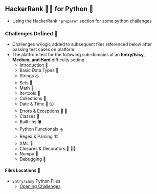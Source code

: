 ## HackerRank 🧑‍💻 for Python 🐍
* Using the HackerRank `"prepare"` section for some python challenges

### **Challenges Defined** 🥇
* Challenges w/logic added to subsequent files referenced below after passing test cases on platform
* The platfrom test for the following sub-domains at an **Entry/Easy, Medium, and Hard** difficulty setting
    - Introduction 🔰
    * Basic Data Types :safety_pin:
    * Strings ♨️
    * Sets 🎾
    * Math 🔢
    * Itertools 🧰
    * Collections :file_folder:
    * Date & Time 📆 🕥
    * Errors & Exceptions 🔴 🚧
    * Classes 🏫
    * Built-Ins 🪣
    * Python Functionals 🛸
    * Regex & Parsing 🏗️
    * XML 🔶
    * Closures & Decorators 🔭 🧑‍🎄
    * Numpy :1234:
    * Debugging 🐛

#### **Files Locations** 📁
* `Entry/Easy` Python Files
    * [Opening Challenges](/HackerRank/entry_easy/opening_challenges.py)
